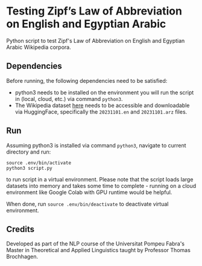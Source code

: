 # Testing Zipf’s Law of Abbreviation on English and Egyptian Arabic

Python script to test Zipf's Law of Abbreviation on English and Egyptian Arabic Wikipedia corpora.

## Dependencies
Before running, the following dependencies need to be satisfied:

- python3 needs to be installed on the environment you will run the script in (local, cloud, etc.) via command `python3`.
- The Wikipedia dataset [here](https://huggingface.co/datasets/wikimedia/wikipedia) needs to be accessible and downloadable via HuggingFace, specifically the `20231101.en` and `20231101.arz` files.

## Run
Assuming python3 is installed via command `python3`, navigate to current directory and run:

```
source .env/bin/activate
python3 script.py
```

to run script in a virtual environment. Please note that the script loads large datasets into memory and takes some time to complete - running on a cloud environment like Google Colab with GPU runtime would be helpful.

When done, run `source .env/bin/deactivate` to deactivate virtual environment.

## Credits
Developed as part of the NLP course of the Universitat Pompeu Fabra's Master in Theoretical and Applied Linguistics taught by Professor Thomas Brochhagen.
